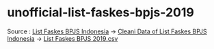 # unofficial-list-faskes-bpjs-2019

Source : [List Faskes BPJS Indonesia][1] -> [Cleani Data of List Faskes BPJS Indonesia][2] -> [List Faskes BPJS 2019.csv][3]

[1]: https://www.kaggle.com/datasets/israhabibi/list-faskes-bpjs-indonesia
[2]: https://www.kaggle.com/code/anggriyulio/cleaning-data/data
[3]: https://github.com/Hidayathamir/unofficial-list-faskes-bpjs-2019/blob/main/List%20Faskes%20BPJS%202019.csv
